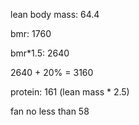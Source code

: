 
lean body mass: 64.4

bmr: 1760

bmr*1.5: 2640

2640 + 20% = 3160

protein: 161 (lean mass * 2.5)

fan no less than 58